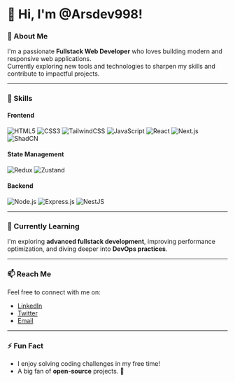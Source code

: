 # 👋 Hi, I'm @Arsdev998!

### 🚀 About Me
I'm a passionate **Fullstack Web Developer** who loves building modern and responsive web applications.  
Currently exploring new tools and technologies to sharpen my skills and contribute to impactful projects.

---

### 🌟 Skills

#### **Frontend**
<p>
  <img src="https://img.shields.io/badge/HTML5-E34F26?style=for-the-badge&logo=html5&logoColor=white" alt="HTML5" />
  <img src="https://img.shields.io/badge/CSS3-1572B6?style=for-the-badge&logo=css3&logoColor=white" alt="CSS3" />
  <img src="https://img.shields.io/badge/TailwindCSS-38B2AC?style=for-the-badge&logo=tailwind-css&logoColor=white" alt="TailwindCSS" />
  <img src="https://img.shields.io/badge/JavaScript-F7DF1E?style=for-the-badge&logo=javascript&logoColor=black" alt="JavaScript" />
  <img src="https://img.shields.io/badge/React-61DAFB?style=for-the-badge&logo=react&logoColor=black" alt="React" />
  <img src="https://img.shields.io/badge/Next.js-000000?style=for-the-badge&logo=next.js&logoColor=white" alt="Next.js" />
  <img src="https://img.shields.io/badge/ShadCN-64748B?style=for-the-badge&logo=tailwind-css&logoColor=white" alt="ShadCN" />
</p>

#### **State Management**
<p>
  <img src="https://img.shields.io/badge/Redux-764ABC?style=for-the-badge&logo=redux&logoColor=white" alt="Redux" />
  <img src="https://img.shields.io/badge/Zustand-FF9900?style=for-the-badge&logo=z-wave&logoColor=white" alt="Zustand" />
</p>

#### **Backend**
<p>
  <img src="https://img.shields.io/badge/Node.js-339933?style=for-the-badge&logo=node.js&logoColor=white" alt="Node.js" />
  <img src="https://img.shields.io/badge/Express-000000?style=for-the-badge&logo=express&logoColor=white" alt="Express.js" />
  <img src="https://img.shields.io/badge/NestJS-E0234E?style=for-the-badge&logo=nestjs&logoColor=white" alt="NestJS" />
</p>

---

### 🌱 Currently Learning
I'm exploring **advanced fullstack development**, improving performance optimization, and diving deeper into **DevOps practices**.

---

### 📫 Reach Me
Feel free to connect with me on:
- [LinkedIn](#)
- [Twitter](#)
- [Email](mailto:your-email@example.com)

---

### ⚡ Fun Fact
- I enjoy solving coding challenges in my free time!
- A big fan of **open-source** projects. 🚀
